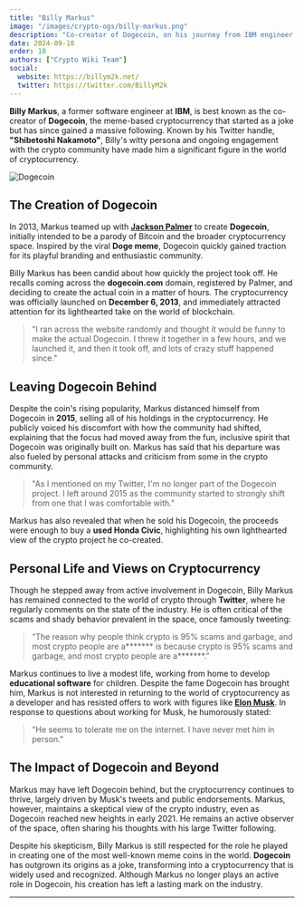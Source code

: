 ```yaml
---
title: "Billy Markus"
image: "/images/crypto-ogs/billy-markus.png"
description: "Co-creator of Dogecoin, on his journey from IBM engineer to founding one of the most well-known meme coins."
date: 2024-09-10
order: 10
authors: ["Crypto Wiki Team"]
social:
  website: https://billym2k.net/
  twitter: https://twitter.com/BillyM2k
---
```


**Billy Markus**, a former software engineer at **IBM**, is best known as the co-creator of **Dogecoin**, the meme-based cryptocurrency that started as a joke but has since gained a massive following. Known by his Twitter handle, **"Shibetoshi Nakamoto"**, Billy's witty persona and ongoing engagement with the crypto community have made him a significant figure in the world of cryptocurrency.

![Dogecoin](/images/posts/dogecoin.jpg)

## The Creation of Dogecoin

In 2013, Markus teamed up with **[Jackson Palmer](/crypto-ogs/jackson-palmer)** to create **Dogecoin**, initially intended to be a parody of Bitcoin and the broader cryptocurrency space. Inspired by the viral **Doge meme**, Dogecoin quickly gained traction for its playful branding and enthusiastic community.

Billy Markus has been candid about how quickly the project took off. He recalls coming across the **dogecoin.com** domain, registered by Palmer, and deciding to create the actual coin in a matter of hours. The cryptocurrency was officially launched on **December 6, 2013**, and immediately attracted attention for its lighthearted take on the world of blockchain.

> "I ran across the website randomly and thought it would be funny to make the actual Dogecoin. I threw it together in a few hours, and we launched it, and then it took off, and lots of crazy stuff happened since."

## Leaving Dogecoin Behind

Despite the coin's rising popularity, Markus distanced himself from Dogecoin in **2015**, selling all of his holdings in the cryptocurrency. He publicly voiced his discomfort with how the community had shifted, explaining that the focus had moved away from the fun, inclusive spirit that Dogecoin was originally built on. Markus has said that his departure was also fueled by personal attacks and criticism from some in the crypto community.

> "As I mentioned on my Twitter, I'm no longer part of the Dogecoin project. I left around 2015 as the community started to strongly shift from one that I was comfortable with."

Markus has also revealed that when he sold his Dogecoin, the proceeds were enough to buy a **used Honda Civic**, highlighting his own lighthearted view of the crypto project he co-created.

## Personal Life and Views on Cryptocurrency

Though he stepped away from active involvement in Dogecoin, Billy Markus has remained connected to the world of crypto through **Twitter**, where he regularly comments on the state of the industry. He is often critical of the scams and shady behavior prevalent in the space, once famously tweeting:

> “The reason why people think crypto is 95% scams and garbage, and most crypto people are a**\*\*\*** is because crypto is 95% scams and garbage, and most crypto people are a**\*\*\***.”

Markus continues to live a modest life, working from home to develop **educational software** for children. Despite the fame Dogecoin has brought him, Markus is not interested in returning to the world of cryptocurrency as a developer and has resisted offers to work with figures like **[Elon Musk](/crypto-ogs/elon-musk)**. In response to questions about working for Musk, he humorously stated:

> "He seems to tolerate me on the internet. I have never met him in person."

## The Impact of Dogecoin and Beyond

Markus may have left Dogecoin behind, but the cryptocurrency continues to thrive, largely driven by Musk's tweets and public endorsements. Markus, however, maintains a skeptical view of the crypto industry, even as Dogecoin reached new heights in early 2021. He remains an active observer of the space, often sharing his thoughts with his large Twitter following.

Despite his skepticism, Billy Markus is still respected for the role he played in creating one of the most well-known meme coins in the world. **Dogecoin** has outgrown its origins as a joke, transforming into a cryptocurrency that is widely used and recognized. Although Markus no longer plays an active role in Dogecoin, his creation has left a lasting mark on the industry.

---
